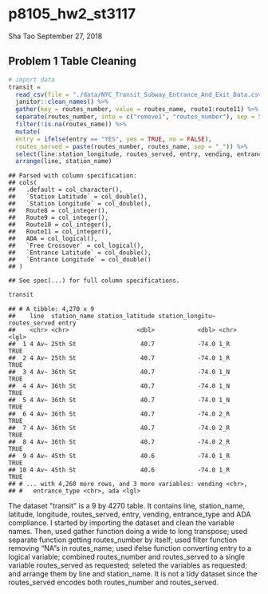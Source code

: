 p8105\_hw2\_st3117
================
Sha Tao
September 27, 2018

Problem 1 Table Cleaning
------------------------

``` r
# import data
transit = 
  read_csv(file = "./data/NYC_Transit_Subway_Entrance_And_Exit_Data.csv") %>% 
  janitor::clean_names() %>% 
  gather(key = routes_number, value = routes_name, route1:route11) %>% 
  separate(routes_number, into = c("remove1", "routes_number"), sep = 5) %>% 
  filter(!is.na(routes_name)) %>% 
  mutate(
  entry = ifelse(entry == "YES", yes = TRUE, no = FALSE),
  routes_served = paste(routes_number, routes_name, sep = "_")) %>% 
  select(line:station_longitude, routes_served, entry, vending, entrance_type, ada) %>% 
  arrange(line, station_name)
```

    ## Parsed with column specification:
    ## cols(
    ##   .default = col_character(),
    ##   `Station Latitude` = col_double(),
    ##   `Station Longitude` = col_double(),
    ##   Route8 = col_integer(),
    ##   Route9 = col_integer(),
    ##   Route10 = col_integer(),
    ##   Route11 = col_integer(),
    ##   ADA = col_logical(),
    ##   `Free Crossover` = col_logical(),
    ##   `Entrance Latitude` = col_double(),
    ##   `Entrance Longitude` = col_double()
    ## )

    ## See spec(...) for full column specifications.

``` r
transit
```

    ## # A tibble: 4,270 x 9
    ##    line  station_name station_latitude station_longitu~ routes_served entry
    ##    <chr> <chr>                   <dbl>            <dbl> <chr>         <lgl>
    ##  1 4 Av~ 25th St                  40.7            -74.0 1_R           TRUE 
    ##  2 4 Av~ 25th St                  40.7            -74.0 1_R           TRUE 
    ##  3 4 Av~ 36th St                  40.7            -74.0 1_N           TRUE 
    ##  4 4 Av~ 36th St                  40.7            -74.0 1_N           TRUE 
    ##  5 4 Av~ 36th St                  40.7            -74.0 1_N           TRUE 
    ##  6 4 Av~ 36th St                  40.7            -74.0 2_R           TRUE 
    ##  7 4 Av~ 36th St                  40.7            -74.0 2_R           TRUE 
    ##  8 4 Av~ 36th St                  40.7            -74.0 2_R           TRUE 
    ##  9 4 Av~ 45th St                  40.6            -74.0 1_R           TRUE 
    ## 10 4 Av~ 45th St                  40.6            -74.0 1_R           TRUE 
    ## # ... with 4,260 more rows, and 3 more variables: vending <chr>,
    ## #   entrance_type <chr>, ada <lgl>

The dataset "transit" is a 9 by 4270 table.
It contains line, station\_name, latitude, longitude, routes\_served, entry, vending, entrance\_type and ADA compliance.
I started by importing the dataset and clean the variable names. Then, used gather function doing a wide to long transpose; used separate function getting routes\_number by itself; used filter function removing “NA”s in routes\_name; used ifelse function converting entry to a logical variable; combined routes\_number and routes\_served to a single variable routes\_served as requested; seleted the variables as requested; and arrange them by line and station\_name.
It is not a tidy dataset since the routes\_served encodes both routes\_number and routes\_served.
